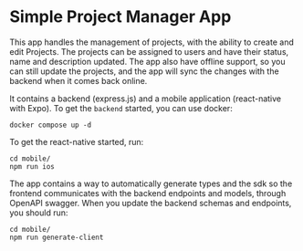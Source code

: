 # Simple Project Manager App

This app handles the management of projects, with the ability to create and edit Projects.
The projects can be assigned to users and have their status, name and description updated.
The app also have offline support, so you can still update the projects, and the app will
sync the changes with the backend when it comes back online.

It contains a backend (express.js) and a mobile application (react-native with Expo).
To get the `backend` started, you can use docker:

    docker compose up -d

To get the react-native started, run:

    cd mobile/
    npm run ios

The app contains a way to automatically generate types and the sdk so the frontend communicates
with the backend endpoints and models, through OpenAPI swagger. When you update the backend
schemas and endpoints, you should run:

    cd mobile/
    npm run generate-client

